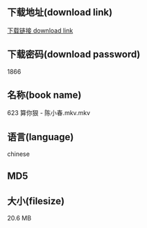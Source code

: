 ## 下载地址(download link)
[下载链接 download link](https://voluble-croquembouche-d321dc.netlify.app/?s=623+%E7%AE%97%E4%BD%A0%E7%8B%A0+-+%E9%99%88%E5%B0%8F%E6%98%A5.mkv)

## 下载密码(download password)
1866

## 名称(book name)
623 算你狠 - 陈小春.mkv.mkv

## 语言(language)
chinese

## MD5


## 大小(filesize)
20.6 MB
